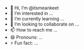 - 👋 Hi, I’m @itsmeankeet
- 👀 I’m interested in ...
- 🌱 I’m currently learning ...
- 💞️ I’m looking to collaborate on ...
- 📫 How to reach me ...
- 😄 Pronouns: ...
- ⚡ Fun fact: ...

<!---
itsmeankeet/itsmeankeet is a ✨ special ✨ repository because its `README.md` (this file) appears on your GitHub profile.
You can click the Preview link to take a look at your changes.
--->
